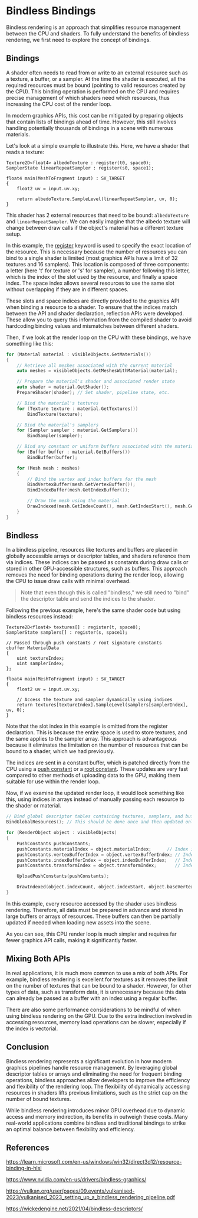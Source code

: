 # Bindless Bindings

Bindless rendering is an approach that simplifies resource management between the CPU and shaders. To fully understand the benefits of bindless rendering, we first need to explore the concept of bindings.

## Bindings

A shader often needs to read from or write to an external resource such as a texture, a buffer, or a sampler. At the time the shader is executed, all the required resources must be bound (pointing to valid resources created by the CPU). This binding operation is performed on the CPU and requires precise management of which shaders need which resources, thus increasing the CPU cost of the render loop. 

In modern graphics APIs, this cost can be mitigated by preparing objects that contain lists of bindings ahead of time. However, this still involves handling potentially thousands of bindings in a scene with numerous materials.

Let's look at a simple example to illustrate this. Here, we have a shader that reads a texture:

```hlsl
Texture2D<float4> albedoTexture : register(t0, space0);
SamplerState linearRepeatSampler : register(s0, space1);

float4 main(MeshToFragment input) : SV_TARGET
{
    float2 uv = input.uv.xy;
    
    return albedoTexture.SampleLevel(linearRepeatSampler, uv, 0);
}
```

This shader has 2 external resources that need to be bound: `albedoTexture` and `linearRepeatSampler`. We can easily imagine that the albedo texture will change between draw calls if the object's material has a different texture setup.

In this example, the [register](https://learn.microsoft.com/en-us/windows/win32/direct3dhlsl/dx-graphics-hlsl-variable-register) keyword is used to specify the exact location of the resource. This is necessary because the number of resources you can bind to a single shader is limited (most graphics APIs have a limit of 32 textures and 16 samplers). This location is composed of three components: a letter (here 't' for texture or 's' for sampler), a number following this letter, which is the index of the slot used by the resource, and finally a space index. The space index allows several resources to use the same slot without overlapping if they are in different spaces.

These slots and space indices are directly provided to the graphics API when binding a resource to a shader. To ensure that the indices match between the API and shader declaration, reflection APIs were developed. These allow you to query this information from the compiled shader to avoid hardcoding binding values and mismatches between different shaders.

Then, if we look at the render loop on the CPU with these bindings, we have something like this:

```c++
for (Material material : visibleObjects.GetMaterials())
{
    // Retrieve all meshes associated with the current material
    auto meshes = visibleObjects.GetMeshesWithMaterial(material);

    // Prepare the material's shader and associated render state
    auto shader = material.GetShader();
    PrepareShader(shader); // Set shader, pipeline state, etc.

    // Bind the material's textures
    for (Texture texture : material.GetTextures())
        BindTexture(texture);

    // Bind the material's samplers
    for (Sampler sampler : material.GetSamplers())
        BindSampler(sampler);

    // Bind any constant or uniform buffers associated with the material
    for (Buffer buffer : material.GetBuffers())
        BindBuffer(buffer);

    for (Mesh mesh : meshes)
    {
        // Bind the vertex and index buffers for the mesh
        BindVertexBuffer(mesh.GetVertexBuffer());
        BindIndexBuffer(mesh.GetIndexBuffer());

        // Draw the mesh using the material
        DrawIndexed(mesh.GetIndexCount(), mesh.GetIndexStart(), mesh.GetBaseVertex());
    }
}
```

## Bindless

In a bindless pipeline, resources like textures and buffers are placed in globally accessible arrays or descriptor tables, and shaders reference them via indices. These indices can be passed as constants during draw calls or stored in other GPU-accessible structures, such as buffers. This approach removes the need for binding operations during the render loop, allowing the CPU to issue draw calls with minimal overhead.

> Note that even though this is called "bindless," we still need to "bind" the descriptor table and send the indices to the shader.

Following the previous example, here's the same shader code but using bindless resources instead:

```hlsl
Texture2D<float4> textures[] : register(t, space0);
SamplerState samplers[] : register(s, space1);

// Passed through push constants / root signature constants
cbuffer MaterialData
{
    uint textureIndex;
    uint samplerIndex;
};

float4 main(MeshToFragment input) : SV_TARGET
{
    float2 uv = input.uv.xy;

    // Access the texture and sampler dynamically using indices
    return textures[textureIndex].SampleLevel(samplers[samplerIndex], uv, 0);
}
```

Note that the slot index in this example is omitted from the register declaration. This is because the entire space is used to store textures, and the same applies to the sampler array. This approach is advantageous because it eliminates the limitation on the number of resources that can be bound to a shader, which we had previously.

The indices are sent in a constant buffer, which is patched directly from the CPU using a [push constant](https://vkguide.dev/docs/chapter-3/push_constants/) or a [root constant](https://learn.microsoft.com/en-us/windows/win32/direct3d12/using-constants-directly-in-the-root-signature). These updates are very fast compared to other methods of uploading data to the GPU, making them suitable for use within the render loop.

Now, if we examine the updated render loop, it would look something like this, using indices in arrays instead of manually passing each resource to the shader or material.

```c++
// Bind global descriptor tables containing textures, samplers, and buffers
BindGlobalResources(); // This should be done once and then updated only if needed

for (RenderObject object : visibleObjects)
{
    PushConstants pushConstants;
    pushConstants.materialIndex = object.materialIndex;      // Index into material data buffer
    pushConstants.vertexBufferIndex = object.vertexBufferIndex; // Index into vertex buffer
    pushConstants.indexBufferIndex = object.indexBufferIndex;   // Index into index buffer
    pushConstants.transformIndex = object.transformIndex;       // Index into transform buffer

    UploadPushConstants(pushConstants);

    DrawIndexed(object.indexCount, object.indexStart, object.baseVertex);
}
```

In this example, every resource accessed by the shader uses bindless rendering. Therefore, all data must be prepared in advance and stored in large buffers or arrays of resources. These buffers can then be partially updated if needed when loading new assets into the scene.

As you can see, this CPU render loop is much simpler and requires far fewer graphics API calls, making it significantly faster.

## Mixing Both APIs

In real applications, it is much more common to use a mix of both APIs. For example, bindless rendering is excellent for textures as it removes the limit on the number of textures that can be bound to a shader. However, for other types of data, such as transform data, it is unnecessary because this data can already be passed as a buffer with an index using a regular buffer.

There are also some performance considerations to be mindful of when using bindless rendering on the GPU. Due to the extra indirection involved in accessing resources, memory load operations can be slower, especially if the index is vectorial.

## Conclusion

Bindless rendering represents a significant evolution in how modern graphics pipelines handle resource management. By leveraging global descriptor tables or arrays and eliminating the need for frequent binding operations, bindless approaches allow developers to improve the efficiency and flexibility of the rendering loop. The flexibility of dynamically accessing resources in shaders lifts previous limitations, such as the strict cap on the number of bound textures.

While bindless rendering introduces minor GPU overhead due to dynamic access and memory indirection, its benefits in outweigh these costs. Many real-world applications combine bindless and traditional bindings to strike an optimal balance between flexibility and efficiency.

## References

https://learn.microsoft.com/en-us/windows/win32/direct3d12/resource-binding-in-hlsl

https://www.nvidia.com/en-us/drivers/bindless-graphics/

https://vulkan.org/user/pages/09.events/vulkanised-2023/vulkanised_2023_setting_up_a_bindless_rendering_pipeline.pdf

https://wickedengine.net/2021/04/bindless-descriptors/
